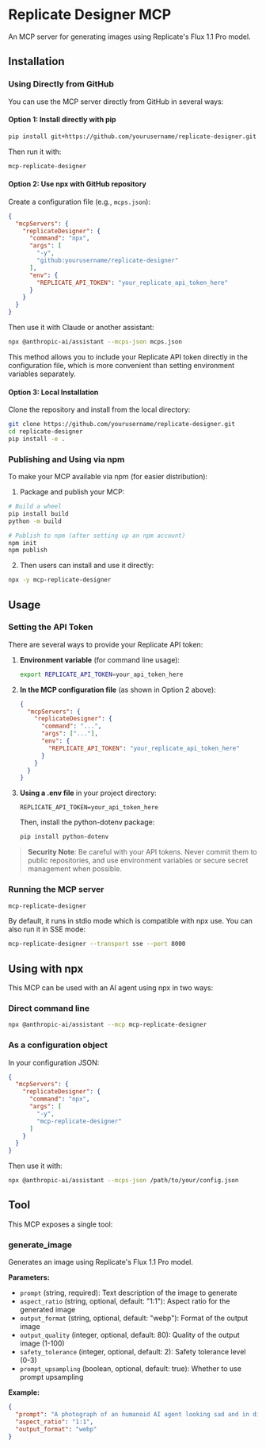 # Replicate Designer MCP

An MCP server for generating images using Replicate's Flux 1.1 Pro model.

## Installation

### Using Directly from GitHub

You can use the MCP server directly from GitHub in several ways:

#### Option 1: Install directly with pip

```bash
pip install git+https://github.com/yourusername/replicate-designer.git
```

Then run it with:
```bash
mcp-replicate-designer
```

#### Option 2: Use npx with GitHub repository

Create a configuration file (e.g., `mcps.json`):

```json
{
  "mcpServers": {
    "replicateDesigner": {
      "command": "npx",
      "args": [
        "-y", 
        "github:yourusername/replicate-designer"
      ],
      "env": {
        "REPLICATE_API_TOKEN": "your_replicate_api_token_here"
      }
    }
  }
}
```

Then use it with Claude or another assistant:
```bash
npx @anthropic-ai/assistant --mcps-json mcps.json
```

This method allows you to include your Replicate API token directly in the configuration file, which is more convenient than setting environment variables separately.

#### Option 3: Local Installation

Clone the repository and install from the local directory:

```bash
git clone https://github.com/yourusername/replicate-designer.git
cd replicate-designer
pip install -e .
```

### Publishing and Using via npm

To make your MCP available via npm (for easier distribution):

1. Package and publish your MCP:
```bash
# Build a wheel
pip install build
python -m build

# Publish to npm (after setting up an npm account)
npm init
npm publish
```

2. Then users can install and use it directly:
```bash
npx -y mcp-replicate-designer
```

## Usage

### Setting the API Token

There are several ways to provide your Replicate API token:

1. **Environment variable** (for command line usage):
   ```bash
   export REPLICATE_API_TOKEN=your_api_token_here
   ```

2. **In the MCP configuration file** (as shown in Option 2 above):
   ```json
   {
     "mcpServers": {
       "replicateDesigner": {
         "command": "...",
         "args": ["..."],
         "env": {
           "REPLICATE_API_TOKEN": "your_replicate_api_token_here"
         }
       }
     }
   }
   ```

3. **Using a .env file** in your project directory:
   ```
   REPLICATE_API_TOKEN=your_api_token_here
   ```
   
   Then, install the python-dotenv package:
   ```bash
   pip install python-dotenv
   ```

> **Security Note**: Be careful with your API tokens. Never commit them to public repositories, and use environment variables or secure secret management when possible.

### Running the MCP server

```bash
mcp-replicate-designer
```

By default, it runs in stdio mode which is compatible with npx use. You can also run it in SSE mode:

```bash
mcp-replicate-designer --transport sse --port 8000
```

## Using with npx

This MCP can be used with an AI agent using npx in two ways:

### Direct command line

```bash
npx @anthropic-ai/assistant --mcp mcp-replicate-designer
```

### As a configuration object

In your configuration JSON:

```json
{
  "mcpServers": {
    "replicateDesigner": {
      "command": "npx",
      "args": [
        "-y",
        "mcp-replicate-designer"
      ]
    }
  }
}
```

Then use it with:

```bash
npx @anthropic-ai/assistant --mcps-json /path/to/your/config.json
```

## Tool

This MCP exposes a single tool:

### generate_image

Generates an image using Replicate's Flux 1.1 Pro model.

**Parameters:**

- `prompt` (string, required): Text description of the image to generate
- `aspect_ratio` (string, optional, default: "1:1"): Aspect ratio for the generated image
- `output_format` (string, optional, default: "webp"): Format of the output image
- `output_quality` (integer, optional, default: 80): Quality of the output image (1-100)
- `safety_tolerance` (integer, optional, default: 2): Safety tolerance level (0-3)
- `prompt_upsampling` (boolean, optional, default: true): Whether to use prompt upsampling

**Example:**

```json
{
  "prompt": "A photograph of an humanoid AI agent looking sad and in disrepair, the agent is sat at a workbench getting fixed by a human male",
  "aspect_ratio": "1:1",
  "output_format": "webp"
}
```